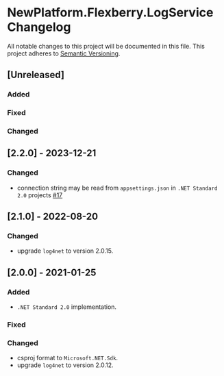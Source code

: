 # NewPlatform.Flexberry.LogService Changelog

All notable changes to this project will be documented in this file.
This project adheres to [Semantic Versioning](http://semver.org/).

## [Unreleased]

### Added

### Fixed

### Changed

## [2.2.0] - 2023-12-21

### Changed
* connection string may be read from `appsettings.json` in `.NET Standard 2.0` projects [#17](https://github.com/Flexberry/NewPlatform.Flexberry.LogService/pull/17)

## [2.1.0] - 2022-08-20

### Changed
* upgrade `log4net` to version 2.0.15.

## [2.0.0] - 2021-01-25

### Added
- `.NET Standard 2.0` implementation.

### Fixed

### Changed
* csproj format to `Microsoft.NET.Sdk`.
* upgrade `log4net` to version 2.0.12.
